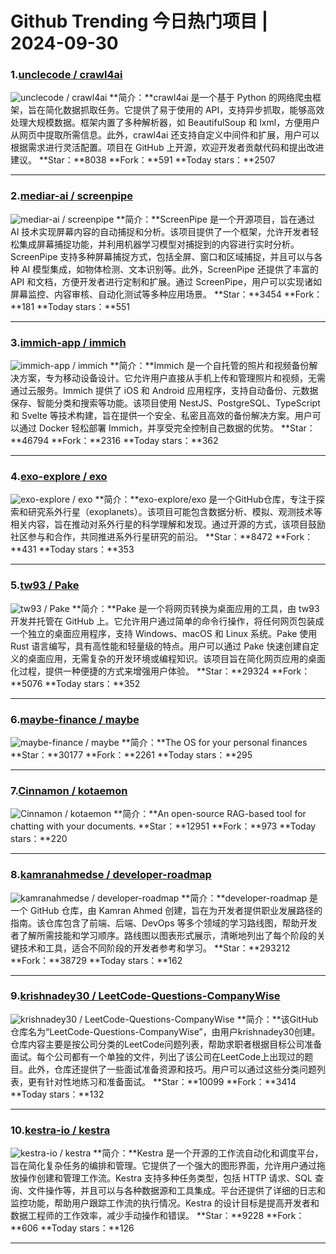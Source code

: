 # Github Trending 今日热门项目 | 2024-09-30
### 1.[unclecode / crawl4ai](https://github.com/unclecode/crawl4ai)

![unclecode / crawl4ai](https://opengraph.githubassets.com/31640b1c49b4e755df2ff3e420acb1fd73bfb72b6d2c03db848002643a918b8a/unclecode/crawl4ai)
**简介：**crawl4ai 是一个基于 Python 的网络爬虫框架，旨在简化数据抓取任务。它提供了易于使用的 API，支持异步抓取，能够高效处理大规模数据。框架内置了多种解析器，如 BeautifulSoup 和 lxml，方便用户从网页中提取所需信息。此外，crawl4ai 还支持自定义中间件和扩展，用户可以根据需求进行灵活配置。项目在 GitHub 上开源，欢迎开发者贡献代码和提出改进建议。
**Star：**8038
**Fork：**591
**Today stars：**2507

---

### 2.[mediar-ai / screenpipe](https://github.com/mediar-ai/screenpipe)

![mediar-ai / screenpipe](https://opengraph.githubassets.com/e37f7b2706ba0660b7457beaf0e88887ef9ef53f1b6cdf17127b0773c8207e1f/mediar-ai/screenpipe)
**简介：**ScreenPipe 是一个开源项目，旨在通过 AI 技术实现屏幕内容的自动捕捉和分析。该项目提供了一个框架，允许开发者轻松集成屏幕捕捉功能，并利用机器学习模型对捕捉到的内容进行实时分析。ScreenPipe 支持多种屏幕捕捉方式，包括全屏、窗口和区域捕捉，并且可以与各种 AI 模型集成，如物体检测、文本识别等。此外，ScreenPipe 还提供了丰富的 API 和文档，方便开发者进行定制和扩展。通过 ScreenPipe，用户可以实现诸如屏幕监控、内容审核、自动化测试等多种应用场景。
**Star：**3454
**Fork：**181
**Today stars：**551

---

### 3.[immich-app / immich](https://github.com/immich-app/immich)

![immich-app / immich](https://repository-images.githubusercontent.com/455229168/ebba3238-9ef5-4891-ad58-a3b0223b12bd)
**简介：**Immich 是一个自托管的照片和视频备份解决方案，专为移动设备设计。它允许用户直接从手机上传和管理照片和视频，无需通过云服务。Immich 提供了 iOS 和 Android 应用程序，支持自动备份、元数据保存、智能分类和搜索等功能。该项目使用 NestJS、PostgreSQL、TypeScript 和 Svelte 等技术构建，旨在提供一个安全、私密且高效的备份解决方案。用户可以通过 Docker 轻松部署 Immich，并享受完全控制自己数据的优势。
**Star：**46794
**Fork：**2316
**Today stars：**362

---

### 4.[exo-explore / exo](https://github.com/exo-explore/exo)

![exo-explore / exo](https://opengraph.githubassets.com/67296b9cf22eb548cad5df1daf9383e046ecb432c1c6132dd8ccda239f8b532d/exo-explore/exo)
**简介：**exo-explore/exo 是一个GitHub仓库，专注于探索和研究系外行星（exoplanets）。该项目可能包含数据分析、模拟、观测技术等相关内容，旨在推动对系外行星的科学理解和发现。通过开源的方式，该项目鼓励社区参与和合作，共同推进系外行星研究的前沿。
**Star：**8472
**Fork：**431
**Today stars：**353

---

### 5.[tw93 / Pake](https://github.com/tw93/Pake)

![tw93 / Pake](https://repository-images.githubusercontent.com/551376520/6d582704-13d1-4546-a7e9-f8793a010e85)
**简介：**Pake 是一个将网页转换为桌面应用的工具，由 tw93 开发并托管在 GitHub 上。它允许用户通过简单的命令行操作，将任何网页包装成一个独立的桌面应用程序，支持 Windows、macOS 和 Linux 系统。Pake 使用 Rust 语言编写，具有高性能和轻量级的特点。用户可以通过 Pake 快速创建自定义的桌面应用，无需复杂的开发环境或编程知识。该项目旨在简化网页应用的桌面化过程，提供一种便捷的方式来增强用户体验。
**Star：**29324
**Fork：**5076
**Today stars：**352

---

### 6.[maybe-finance / maybe](https://github.com/maybe-finance/maybe)

![maybe-finance / maybe](https://repository-images.githubusercontent.com/737898780/830b4632-dd82-4492-818f-a9c707b16663)
**简介：**The OS for your personal finances
**Star：**30177
**Fork：**2261
**Today stars：**295

---

### 7.[Cinnamon / kotaemon](https://github.com/Cinnamon/kotaemon)

![Cinnamon / kotaemon](https://opengraph.githubassets.com/9ffb7053d9c75c8ed943d182aee1a37f986199c19de855f489b153b28831cef1/Cinnamon/kotaemon)
**简介：**An open-source RAG-based tool for chatting with your documents.
**Star：**12951
**Fork：**973
**Today stars：**220

---

### 8.[kamranahmedse / developer-roadmap](https://github.com/kamranahmedse/developer-roadmap)

![kamranahmedse / developer-roadmap](https://repository-images.githubusercontent.com/85077558/903a43a1-8332-42bf-af26-e4f055b3ae69)
**简介：**developer-roadmap 是一个 GitHub 仓库，由 Kamran Ahmed 创建，旨在为开发者提供职业发展路径的指南。该仓库包含了前端、后端、DevOps 等多个领域的学习路线图，帮助开发者了解所需技能和学习顺序。路线图以图表形式展示，清晰地列出了每个阶段的关键技术和工具，适合不同阶段的开发者参考和学习。
**Star：**293212
**Fork：**38729
**Today stars：**162

---

### 9.[krishnadey30 / LeetCode-Questions-CompanyWise](https://github.com/krishnadey30/LeetCode-Questions-CompanyWise)

![krishnadey30 / LeetCode-Questions-CompanyWise](https://opengraph.githubassets.com/2166ac64368425f8f59b8f5990e6a65460cb8b5293108eea67c97e1a102c0539/krishnadey30/LeetCode-Questions-CompanyWise)
**简介：**该GitHub仓库名为“LeetCode-Questions-CompanyWise”，由用户krishnadey30创建。仓库内容主要是按公司分类的LeetCode问题列表，帮助求职者根据目标公司准备面试。每个公司都有一个单独的文件，列出了该公司在LeetCode上出现过的题目。此外，仓库还提供了一些面试准备资源和技巧。用户可以通过这些分类问题列表，更有针对性地练习和准备面试。
**Star：**10099
**Fork：**3414
**Today stars：**132

---

### 10.[kestra-io / kestra](https://github.com/kestra-io/kestra)

![kestra-io / kestra](https://repository-images.githubusercontent.com/204164353/3f02eda2-04a4-47da-a0a5-76617a8617b3)
**简介：**Kestra 是一个开源的工作流自动化和调度平台，旨在简化复杂任务的编排和管理。它提供了一个强大的图形界面，允许用户通过拖放操作创建和管理工作流。Kestra 支持多种任务类型，包括 HTTP 请求、SQL 查询、文件操作等，并且可以与各种数据源和工具集成。平台还提供了详细的日志和监控功能，帮助用户跟踪工作流的执行情况。Kestra 的设计目标是提高开发者和数据工程师的工作效率，减少手动操作和错误。
**Star：**9228
**Fork：**606
**Today stars：**126

---

